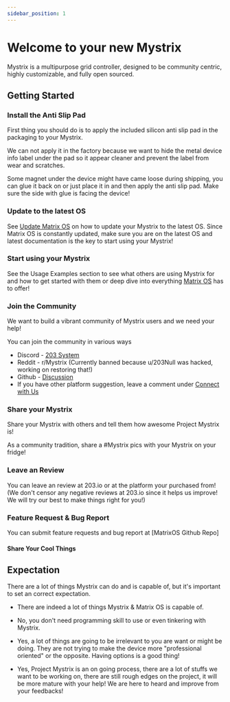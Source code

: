 ```yaml
---
sidebar_position: 1
---
```


# Welcome to your new Mystrix

Mystrix is a multipurpose grid controller, designed to be community centric, highly customizable, and fully open sourced. 

## Getting Started

### Install the Anti Slip Pad
First thing you should do is to apply the included silicon anti slip pad in the packaging to your Mystrix.

We can not apply it in the factory because we want to hide the metal device info label under the pad so it appear cleaner and prevent the label from wear and scratches.

Some magnet under the device might have came loose during shipping, you can glue it back on or just place it in and then apply the anti slip pad. Make sure the side with glue is facing the device!

### Update to the latest OS
See [Update Matrix OS](/docs/Mystrix/MystrixSpecific/UpdateMatrixOS) on how to update your Mystrix to the latest OS. Since Matrix OS is constantly updated, make sure you are on the latest OS and latest documentation is the key to start using your Mystrix!

### Start using your Mystrix
See the Usage Examples section to see what others are using Mystrix for and how to get started with them or deep dive into everything [Matrix OS](/docs/MatrixOS/MatrixOSBasics) has to offer!

### Join the Community 
We want to build a vibrant community of Mystrix users and we need your help!

You can join the community in various ways

- Discord - [203 System](https://discord.gg/rRVCBHHPfw)
- Reddit - r/Mystrix (Currently banned because u/203Null was hacked, working on restoring that!)
- Github - [Discussion](https://github.com/203-Systems/MatrixOS/discussions)
- If you have other platform suggestion, leave a comment under [Connect with Us](/docs/Support/ConnectWithUs)

### Share your Mystrix
Share your Mystrix with others and tell them how awesome Project Mystrix is!

As a community tradition, share a #Mystrix pics with your Mystrix on your fridge!

### Leave an Review

You can leave an review at 203.io or at the platform your purchased from! 
(We don't censor any negative reviews at 203.io since it helps us improve! We will try our best to make things right for you!)

### Feature Request & Bug Report
You can submit feature requests and bug report at [MatrixOS Github Repo] 


#### Share Your Cool Things



## Expectation

There are a lot of things Mystrix can do and is capable of, but it's important to set an correct expectation.

- There are indeed a lot of things Mystrix & Matrix OS is capable of.

- No, you don't need programming skill to use or even tinkering with Mystrix.

- Yes, a lot of things are going to be irrelevant to you are want or might be doing. They are not trying to make the device more "professional oriented" or the opposite. Having options is a good thing!

- Yes, Project Mystrix is an on going process, there are a lot of stuffs we want to be working on, there are still rough edges on the project, it will be more mature with your help! We are here to heard and improve from your feedbacks!
